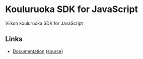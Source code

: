 # Kouluruoka SDK for JavaScript

Viikon kouluruoka SDK for JavaScript

## Links
* [Documentation](https://developers.kouluruoka.eliasojala.me/) ([source](source))